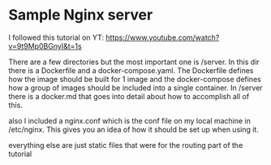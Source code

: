 # Sample Nginx server

I followed this tutorial on YT: https://www.youtube.com/watch?v=9t9Mp0BGnyI&t=1s

There are a few directories but the most important one is /server. In this dir there is a Dockerfile and a docker-compose.yaml. The Dockerfile defines how the image should be built for 1 image and the docker-compose defines how a group of images should be included into a single container. In /server there is a docker.md that goes into detail about how to accomplish all of this.

also I included a nginx.conf which is the conf file on my local machine in /etc/nginx. This gives you an idea of how it should be set up when using it.

everything else are just static files that were for the routing part of the tutorial
